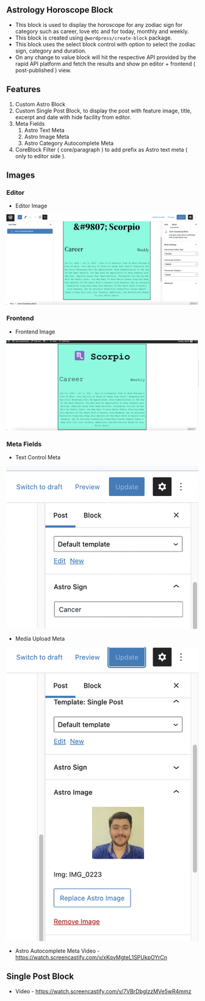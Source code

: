 ## Astrology Horoscope Block

- This block is used to display the horoscope for any zodiac sign for category such as career, love etc and for today, monthly and weekly.
- This block is created using `@wordpress/create-block` package.
- This block uses the select block control with option to select the zodiac sign, category and duration.
- On any change to value block will hit the respective API provided by the rapid API platform and fetch the results and show pn editor + frontend ( post-published ) view.


## Features
1. Custom Astro Block
2. Custom Single Post Block, to display the post with feature image, title, excerpt and date with hide facility from editor.
3. Meta Fields
   1. Astro Text Meta
   2. Astro Image Meta
   3. Astro Category Autocomplete Meta
4. CoreBlock Filter ( core/paragraph ) to add prefix as Astro text meta ( only to editor side ).

## Images
### Editor
- Editor Image

![Editor Image](/images/editor.png)

### Frontend
- Frontend Image

![Frontend Image](images/frontend.png)

### Meta Fields
- Text Control Meta

![Meta Fields](images/AstroText.png)

- Media Upload Meta

![AstroMediaUpload](images/AstroImage.png)

- Astro Autocomplete Meta Video - https://watch.screencastify.com/v/xKqvMgteL1SPUkpOYrCn


## Single Post Block
- Video - https://watch.screencastify.com/v/7VBrDbglzzMVe5wR4mmz
